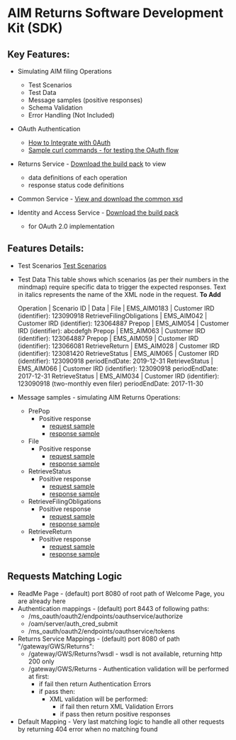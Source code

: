 AIM Returns Software Development Kit (SDK)
=======================================

Key Features:
-------------

- Simulating AIM filing Operations
	- Test Scenarios
	- Test Data
    - Message samples (positive responses)
    - Schema Validation
    - Error Handling (Not Included)
	
- OAuth Authentication 
	- [How to Integrate with 0Auth](AIM_Auth_Access_Token_Steps.md)
	- [Sample curl commands - for testing the OAuth flow](AIM_Auth_Access_Token_Steps.md)
	
- Returns Service - [Download the build pack](../Service%20-%20Return/Latest/) to view 
	- data definitions of each operation 
	- response status code definitions

- Common Service - [View and download the common xsd](../Service%20-%20Common/)
	
- Identity and Access Service - [Download the build pack](../Service%20-%20Identity%20and%20Access/Latest/) 
	- for OAuth 2.0 implementation 

Features Details:
-----------------

- Test Scenarios
	[Test Scenarios](images/Emulated_Services_Coverage_Map-Return_AIM.png)

- Test Data
This table shows which scenarios (as per their numbers in the mindmap) require specific data to trigger the expected responses. Text in italics represents the name of the XML node in the request.
	**To Add**
	
	Operation | Scenario ID | Data | 
	File | EMS_AIM0183 | Customer IRD (identifier): 123090918
	RetrieveFilingObligations | EMS_AIM042 | Customer IRD (identifier): 123064887 
	Prepop | EMS_AIM054 | Customer IRD (identifier): abcdefgh 
	Prepop | EMS_AIM063 | Customer IRD (identifier): 123064887 
	Prepop | EMS_AIM059 | Customer IRD (identifier): 123066081 
	RetrieveReturn | EMS_AIM028 | Customer IRD (identifier): 123081420 
	RetrieveStatus | EMS_AIM065 | Customer IRD (identifier): 123090918 periodEndDate: 2019-12-31 
	RetrieveStatus | EMS_AIM066 | Customer IRD (identifier): 123090918 periodEndDate: 2017-12-31 
	RetrieveStatus | EMS_AIM034 | Customer IRD (identifier): 123090918 (two-monthly even filer) periodEndDate: 2017-11-30 
	
        
- Message samples - simulating AIM Returns Operations:
    - PrePop
        - Positive response
            - [request sample](sample_messages/body-aim-returnprepop-request.xml)
            - [response sample](sample_messages/body-aim-returnprepop-response.xml)
    - File
        - Positive response
            - [request sample](sample_messages/body-aim-returnfile-request.xml)
            - [response sample](sample_messages/body-aim-returnfile-response.xml)
    - RetrieveStatus
        - Positive response
            - [request sample](sample_messages/body-aim-returnstatus-request.xml)
            - [response sample](sample_messages/body-aim-returnstatus-response.xml)
    - RetrieveFilingObligations
        - Positive response
            - [request sample](sample_messages/body-aim-filingobligation-request.xml)
            - [response sample](sample_messages/body-aim-filingobligation-response.xml)
    - RetrieveReturn
        - Positive response
            - [request sample](sample_messages/body-aim-retrievereturn-request.xml)
            - [response sample](sample_messages/body-aim-retrievereturn-response.xml)

            
Requests Matching Logic
-----------------------

- ReadMe Page - (default) port 8080 of root path of Welcome Page, you are already here
- Authentication mappings - (default) port 8443 of following paths:
    - /ms_oauth/oauth2/endpoints/oauthservice/authorize
    - /oam/server/auth_cred_submit
    - /ms_oauth/oauth2/endpoints/oauthservice/tokens
- Returns Service Mappings - (default) port 8080 of path "/gateway/GWS/Returns":
    - /gateway/GWS/Returns?wsdl - wsdl is not available, returning http 200 only
    - /gateway/GWS/Returns - Authentication validation will be performed at first:
        - if fail then return Authentication Errors
        - if pass then:
            - XML validation will be performed:
                - if fail then return XML Validation Errors
                - if pass then return positive responses
- Default Mapping - Very last matching logic to handle all other requests by returning 404 error when no matching found